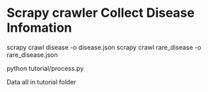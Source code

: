 # Scrapy crawler Collect Disease Infomation

scrapy crawl disease -o disease.json
scrapy crawl rare_disease -o rare_disease.json

python tutorial/process.py

Data all in tutorial folder

